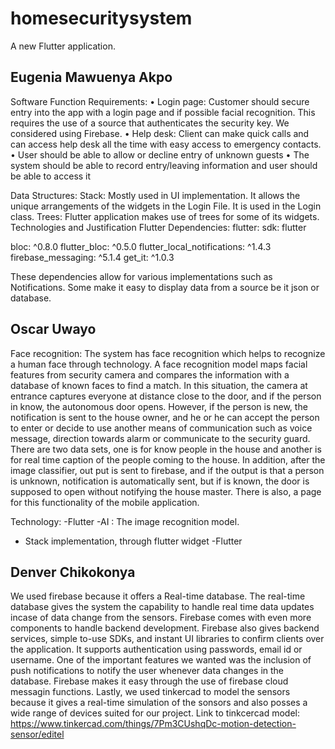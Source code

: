 # homesecuritysystem

A new Flutter application.

## Eugenia Mawuenya Akpo
Software Function Requirements:
•	Login page: Customer should secure entry into the app with a login page and if possible facial recognition. This requires the use of a source that authenticates the security key. We considered using Firebase.
•	Help desk: Client can make quick calls and can access help desk all the time with easy access to emergency contacts. 
•	User should be able to allow or decline entry of unknown guests
•	The system should be able to record entry/leaving information and user should be able to access it

Data Structures: 
Stack: Mostly used in UI implementation. It allows the unique arrangements of the widgets in the Login File. It is used in the Login class.
Trees: Flutter application makes use of trees for some of its widgets. 
Technologies and Justification
Flutter Dependencies:
 flutter:
    sdk: flutter
    
  bloc: ^0.8.0
  flutter_bloc: ^0.5.0
  flutter_local_notifications: ^1.4.3
  firebase_messaging: ^5.1.4
  get_it: ^1.0.3

These dependencies allow for various implementations such as Notifications. Some make it easy to display data from a source be it json or database. 
## Oscar Uwayo
Face recognition: 
The system has face recognition which helps to recognize a human face through technology. A face recognition model maps facial features from security camera and compares the information with a database of known faces to find a match. In this situation, the camera at entrance captures everyone at distance close to the door, and if the person in know, the autonomous door opens. However, if the person is new, the notification is sent to the house owner, and he or he can accept the person to enter or decide to use another means of communication such as voice message, direction towards alarm or communicate to the security guard.  
There are two data sets, one is for know people in the house and another is for real time caption of the people coming to the house.
In addition, after the image classifier, out put is sent to firebase, and if the output is that a person is unknown, notification is automatically sent, but if is known, the door is supposed to open without notifying the house master. 
There is also, a page for this functionality of the mobile application. 

Technology:
-Flutter
-AI : The image recognition model. 
- Stack implementation, through flutter widget 
-Flutter 



## Denver Chikokonya
We used firebase because it offers a Real-time database. The real-time database gives the system the capability to handle real time data updates incase of data change from the sensors. Firebase comes with even more components to handle backend development.
Firebase also gives backend services, simple to-use SDKs, and instant UI libraries to confirm clients over the application. It supports authentication using passwords, email id or username.
One of the important features we wanted was the inclusion of push notifications to notify the user whenever data changes in the database. Firebase makes it easy through the use of firebase cloud messagin functions.
Lastly, we used tinkercad to model the sensors because it gives a real-time simulation of the sonsors and also posses a wide range of devices suited for our project.
Link to tinkcercad model: https://www.tinkercad.com/things/7Pm3CUshqDc-motion-detection-sensor/editel
